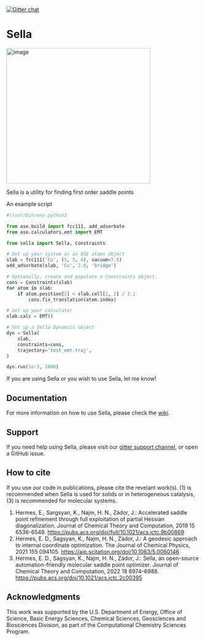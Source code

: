 [![Gitter chat](https://badges.gitter.im/gitterHQ/gitter.png)](https://gitter.im/zadorlab/sella)

# Sella

<img width="375" height="353" alt="image" src="https://github.com/user-attachments/assets/8cc92eb6-f1d7-4a94-ab5f-1f448592d653" />

Sella is a utility for finding first order saddle points

An example script
```python
#!/usr/bin/env python3

from ase.build import fcc111, add_adsorbate
from ase.calculators.emt import EMT

from sella import Sella, Constraints

# Set up your system as an ASE atoms object
slab = fcc111('Cu', (5, 5, 6), vacuum=7.5)
add_adsorbate(slab, 'Cu', 2.0, 'bridge')

# Optionally, create and populate a Constraints object.
cons = Constraints(slab)
for atom in slab:
    if atom.position[2] < slab.cell[2, 2] / 2.:
        cons.fix_translation(atom.index)

# Set up your calculator
slab.calc = EMT()

# Set up a Sella Dynamics object
dyn = Sella(
    slab,
    constraints=cons,
    trajectory='test_emt.traj',
)

dyn.run(1e-3, 1000)
```

If you are using Sella or you wish to use Sella, let me know!

## Documentation

For more information on how to use Sella, please check the [wiki](https://github.com/zadorlab/sella/wiki).

## Support

If you need help using Sella, please visit our [gitter support channel](https://gitter.im/zadorlab/sella),
or open a GitHub issue.

## How to cite

If you use our code in publications, please cite the revelant work(s). (1) is recommended when Sella is used for solids or in heterogeneous catalysis, (3) is recommended for molecular systems.

1. Hermes, E., Sargsyan, K., Najm, H. N., Zádor, J.: Accelerated saddle point refinement through full exploitation of partial Hessian diagonalization. Journal of Chemical Theory and Computation, 2019 15 6536-6549. https://pubs.acs.org/doi/full/10.1021/acs.jctc.9b00869
2. Hermes, E. D., Sagsyan, K., Najm, H. N., Zádor, J.: A geodesic approach to internal coordinate optimization. The Journal of Chemical Physics, 2021 155 094105. https://aip.scitation.org/doi/10.1063/5.0060146
3. Hermes, E. D., Sagsyan, K., Najm, H. N., Zádor, J.: Sella, an open-source automation-friendly molecular saddle point optimizer. Journal of Chemical Theory and Computation, 2022 18 6974–6988. https://pubs.acs.org/doi/10.1021/acs.jctc.2c00395

## Acknowledgments

This work was supported by the U.S. Department of Energy, Office of Science, Basic Energy Sciences, Chemical Sciences, Geosciences and Biosciences Division, as part of the Computational Chemistry Sciences Program.
